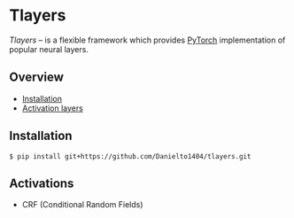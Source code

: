 # Tlayers

_Tlayers_ – is a flexible framework which provides [PyTorch]() implementation of popular neural layers.

## Overview

* [Installation](#installation)
* [Activation layers](#activations)

## Installation

```shell
$ pip install git+https://github.com/Danielto1404/tlayers.git
```

## Activations

* CRF (Conditional Random Fields)